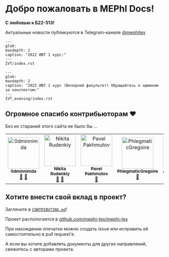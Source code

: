<!-- MEPhI Docs documentation master file, created by
     sphinx-quickstart on Sun Sep  4 21:33:18 2022.
     You can adapt this file completely to your liking, but it should at least
     contain the root `toctree` directive. -->

# Добро пожаловать в MEPhI Docs!

**С любовью к Б22-513!**

Актуальные новости публикуются в Telegram-канале [@mephitex](https://t.me/mephitex)

```{toctree}
---
glob:
maxdepth: 2
caption: "2022 ИВТ 1 курс:"
---
IVT/index.rst
```

```{toctree}
---
glob:
maxdepth: 2
caption: "2022 ИВТ 1 курс (Вечерний факультет) Обращайтесь к админам за конспектом:"
---
IVT_evening/index.rst
```

## Огромное спасибо контрибьюторам ❤️

Без их стараний этого сайта не было бы ...

<!-- ALL-CONTRIBUTORS-BADGE:START - Do not remove or modify this section -->
<!-- I don't want it -->
<!-- ALL-CONTRIBUTORS-BADGE:END -->

<!-- ALL-CONTRIBUTORS-LIST:START - Do not remove or modify this section -->
<!-- prettier-ignore-start -->
<!-- markdownlint-disable -->
<table>
  <tbody>
    <tr>
      <td align="center"><a href="https://github.com/0dminnimda"><img src="https://avatars.githubusercontent.com/u/52697657?v=4?s=100" width="100px;" alt="0dminnimda"/><br /><sub><b>0dminnimda</b></sub></a><br /><a href="https://github.com/mephi-tex/mephi-tex/commits?author=0dminnimda" title="Documentation">📖</a> <a href="#design-0dminnimda" title="Design">🎨</a></td>
      <td align="center"><a href="https://github.com/av3nator"><img src="https://avatars.githubusercontent.com/u/20580124?v=4?s=100" width="100px;" alt="Nikita Rudenkiy"/><br /><sub><b>Nikita Rudenkiy</b></sub></a><br /><a href="https://github.com/mephi-tex/mephi-tex/commits?author=av3nator" title="Documentation">📖</a> <a href="#design-av3nator" title="Design">🎨</a></td>
      <td align="center"><a href="https://extroot.ru/"><img src="https://avatars.githubusercontent.com/u/51322026?v=4?s=100" width="100px;" alt="Pavel Pakhmutov"/><br /><sub><b>Pavel Pakhmutov</b></sub></a><br /><a href="https://github.com/mephi-tex/mephi-tex/commits?author=extroot" title="Documentation">📖</a></td>
      <td align="center"><a href="https://github.com/PhlegmaticGregoire"><img src="https://avatars.githubusercontent.com/u/74172850?v=4?s=100" width="100px;" alt="PhlegmaticGregoire"/><br /><sub><b>PhlegmaticGregoire</b></sub></a><br /><a href="https://github.com/mephi-tex/mephi-tex/commits?author=PhlegmaticGregoire" title="Documentation">📖</a></td>
      <td align="center"><a href="https://github.com/Alexander2033"><img src="https://avatars.githubusercontent.com/u/117826576?v=4?s=100" width="100px;" alt="Alexander2033"/><br /><sub><b>Alexander2033</b></sub></a><br /><a href="https://github.com/mephi-tex/mephi-tex/commits?author=Alexander2033" title="Documentation">📖</a></td>
    </tr>
  </tbody>
</table>

<!-- markdownlint-restore -->
<!-- prettier-ignore-end -->

<!-- ALL-CONTRIBUTORS-LIST:END -->

## Хотите внести свой вклад в проект?

Загляните в [`CONTRIBUTING.md`](https://github.com/mephi-tex/mephi-tex/blob/main/CONTRIBUTING.md)!

Проект распологается в [github.com/mephi-tex/mephi-tex](https://github.com/mephi-tex/mephi-tex)

При нахождении опечатки можно создать issue или исправить её самостоятельно в pull request'e.

А если вы хотите добавлять документы для других направлений, свяжитесь с авторами проекта.

<!--
https://docs.aiohttp.org/en/stable/contributing.html

Индексы и таблицы
=================

* :ref:`genindex`
* :ref:`modindex`
* :ref:`search`
* -->
